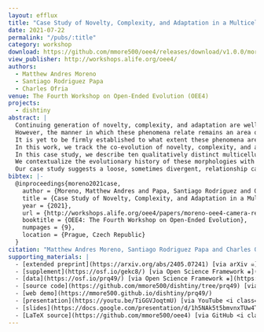 ```yaml
---
layout: efflux
title: "Case Study of Novelty, Complexity, and Adaptation in a Multicellular System"
date: 2021-07-22
permalink: "/pubs/:title"
category: workshop
download: https://github.com/mmore500/oee4/releases/download/v1.0.0/moreno-oee4.pdf
view_publisher: http://workshops.alife.org/oee4/
authors:
  - Matthew Andres Moreno
  - Santiago Rodriguez Papa
  - Charles Ofria
venue: The Fourth Workshop on Open-Ended Evolution (OEE4)
projects:
  - dishtiny
abstract: |
  Continuing generation of novelty, complexity, and adaptation are well-established as core aspects of open-ended evolution.
  However, the manner in which these phenomena relate remains an area of great theoretical interest.
  It is yet to be firmly established to what extent these phenomena are coupled and by what means they interact.
  In this work, we track the co-evolution of novelty, complexity, and adaptation in a case study from a simulation system designed to study the evolution of digital multicellularity.
  In this case study, we describe ten qualitatively distinct multicellular morphologies, several of which exhibit asymmetrical growth and distinct life stages.
  We contextualize the evolutionary history of these morphologies with measurements of complexity and adaptation.
  Our case study suggests a loose, sometimes divergent, relationship can exist among novelty, complexity, and adaptation.
bibtex: |-
  @inproceedings{moreno2021case,
    author = {Moreno, Matthew Andres and Papa, Santiago Rodriguez and Ofria, Charles},
    title = {Case Study of Novelty, Complexity, and Adaptation in a Multicellular System},
    year = {2021},
    url = {http://workshops.alife.org/oee4/papers/moreno-oee4-camera-ready.pdf},
    booktitle = {OEE4: The Fourth Workshop on Open-Ended Evolution},
    numpages = {9},
    location = {Prague, Czech Republic}
  }
citation: "Matthew Andres Moreno, Santiago Rodriguez Papa and Charles Ofria. 2021. Case Study of Novelty, Complexity, and Adaptation in a Multicellular System. OEE4: The Fourth Workshop on Open-Ended Evolution."
supporting_materials: |
  - [extended preprint](https://arxiv.org/abs/2405.07241) [via arXiv ☠️](https://arxiv.org)
  - [supplement](https://osf.io/gekc8/) [via Open Science Framework ❋](https://osf.io)
  - [data](https://osf.io/prq49/) [via Open Science Framework ❋](https://osf.io)
  - [source code](https://github.com/mmore500/dishtiny/tree/prq49) [via GitHub <i class="icon-github-1"></i>](https://github.com/)
  - [web demo](https://mmore500.github.io/dishtiny/prq49/)
  - [presentation](https://youtu.be/TiGGVJoqtmU) [via YouTube <i class="icon-video"></i>](https://youtube.com)
  - [slides](https://docs.google.com/presentation/d/1h5NAk5t5bmvnxTUw4TS50dbk8vT3uXJb_5TJOS2VnsE/)
  - [LaTeX source](https://github.com/mmore500/oee4) [via GitHub <i class="icon-github-1"></i>](https://github.com/)
---
```

